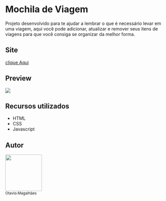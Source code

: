 # Mochila de Viagem

Projeto desenvolvido para te ajudar a lembrar o que é necessário levar em uma viagem, aqui você pode adicionar, atualizar e remover seus itens de viagens para que você consiga se organizar da melhor forma.

## Site

<a href="https://otavio-magalhaes.github.io/Mochila-de-viagem/">clique Aqui </a>


## Preview
<img src="https://media.discordapp.net/attachments/660284137055191041/1023568272613965964/unknown.png?width=1023&height=473">

## Recursos utilizados

* HTML
* CSS
* Javascript

## Autor

[<img src="https://avatars.githubusercontent.com/u/103613657?s=400&u=cb1f3a757cdadbcee0d44ff247a67cbf2cc609b9&v=4" width=115><br><sub>Otavio Magalhães</sub>](https://github.com/Otavio-Magalhaes)
 
